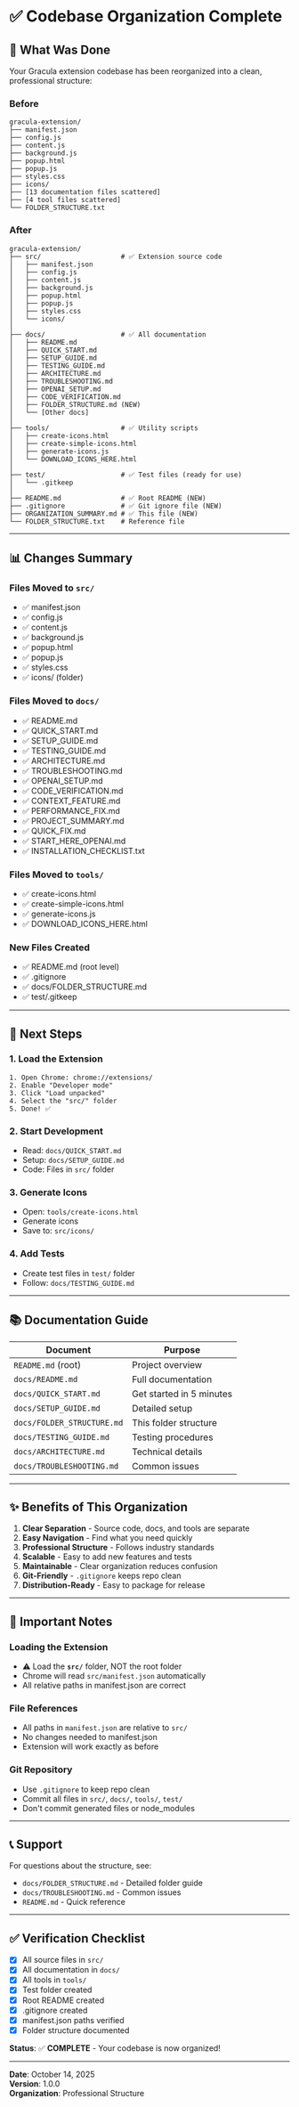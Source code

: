# ✅ Codebase Organization Complete

## 🎯 What Was Done

Your Gracula extension codebase has been reorganized into a clean, professional structure:

### Before
```
gracula-extension/
├── manifest.json
├── config.js
├── content.js
├── background.js
├── popup.html
├── popup.js
├── styles.css
├── icons/
├── [13 documentation files scattered]
├── [4 tool files scattered]
└── FOLDER_STRUCTURE.txt
```

### After
```
gracula-extension/
├── src/                    # ✅ Extension source code
│   ├── manifest.json
│   ├── config.js
│   ├── content.js
│   ├── background.js
│   ├── popup.html
│   ├── popup.js
│   ├── styles.css
│   └── icons/
│
├── docs/                   # ✅ All documentation
│   ├── README.md
│   ├── QUICK_START.md
│   ├── SETUP_GUIDE.md
│   ├── TESTING_GUIDE.md
│   ├── ARCHITECTURE.md
│   ├── TROUBLESHOOTING.md
│   ├── OPENAI_SETUP.md
│   ├── CODE_VERIFICATION.md
│   ├── FOLDER_STRUCTURE.md (NEW)
│   └── [Other docs]
│
├── tools/                  # ✅ Utility scripts
│   ├── create-icons.html
│   ├── create-simple-icons.html
│   ├── generate-icons.js
│   └── DOWNLOAD_ICONS_HERE.html
│
├── test/                   # ✅ Test files (ready for use)
│   └── .gitkeep
│
├── README.md               # ✅ Root README (NEW)
├── .gitignore              # ✅ Git ignore file (NEW)
├── ORGANIZATION_SUMMARY.md # ✅ This file (NEW)
└── FOLDER_STRUCTURE.txt    # Reference file
```

---

## 📊 Changes Summary

### Files Moved to `src/`
- ✅ manifest.json
- ✅ config.js
- ✅ content.js
- ✅ background.js
- ✅ popup.html
- ✅ popup.js
- ✅ styles.css
- ✅ icons/ (folder)

### Files Moved to `docs/`
- ✅ README.md
- ✅ QUICK_START.md
- ✅ SETUP_GUIDE.md
- ✅ TESTING_GUIDE.md
- ✅ ARCHITECTURE.md
- ✅ TROUBLESHOOTING.md
- ✅ OPENAI_SETUP.md
- ✅ CODE_VERIFICATION.md
- ✅ CONTEXT_FEATURE.md
- ✅ PERFORMANCE_FIX.md
- ✅ PROJECT_SUMMARY.md
- ✅ QUICK_FIX.md
- ✅ START_HERE_OPENAI.md
- ✅ INSTALLATION_CHECKLIST.txt

### Files Moved to `tools/`
- ✅ create-icons.html
- ✅ create-simple-icons.html
- ✅ generate-icons.js
- ✅ DOWNLOAD_ICONS_HERE.html

### New Files Created
- ✅ README.md (root level)
- ✅ .gitignore
- ✅ docs/FOLDER_STRUCTURE.md
- ✅ test/.gitkeep

---

## 🚀 Next Steps

### 1. Load the Extension
```
1. Open Chrome: chrome://extensions/
2. Enable "Developer mode"
3. Click "Load unpacked"
4. Select the "src/" folder
5. Done! ✅
```

### 2. Start Development
- Read: `docs/QUICK_START.md`
- Setup: `docs/SETUP_GUIDE.md`
- Code: Files in `src/` folder

### 3. Generate Icons
- Open: `tools/create-icons.html`
- Generate icons
- Save to: `src/icons/`

### 4. Add Tests
- Create test files in `test/` folder
- Follow: `docs/TESTING_GUIDE.md`

---

## 📚 Documentation Guide

| Document | Purpose |
|----------|---------|
| `README.md` (root) | Project overview |
| `docs/README.md` | Full documentation |
| `docs/QUICK_START.md` | Get started in 5 minutes |
| `docs/SETUP_GUIDE.md` | Detailed setup |
| `docs/FOLDER_STRUCTURE.md` | This folder structure |
| `docs/TESTING_GUIDE.md` | Testing procedures |
| `docs/ARCHITECTURE.md` | Technical details |
| `docs/TROUBLESHOOTING.md` | Common issues |

---

## ✨ Benefits of This Organization

1. **Clear Separation** - Source code, docs, and tools are separate
2. **Easy Navigation** - Find what you need quickly
3. **Professional Structure** - Follows industry standards
4. **Scalable** - Easy to add new features and tests
5. **Maintainable** - Clear organization reduces confusion
6. **Git-Friendly** - `.gitignore` keeps repo clean
7. **Distribution-Ready** - Easy to package for release

---

## 🔧 Important Notes

### Loading the Extension
- ⚠️ Load the **`src/`** folder, NOT the root folder
- Chrome will read `src/manifest.json` automatically
- All relative paths in manifest.json are correct

### File References
- All paths in `manifest.json` are relative to `src/`
- No changes needed to manifest.json
- Extension will work exactly as before

### Git Repository
- Use `.gitignore` to keep repo clean
- Commit all files in `src/`, `docs/`, `tools/`, `test/`
- Don't commit generated files or node_modules

---

## 📞 Support

For questions about the structure, see:
- `docs/FOLDER_STRUCTURE.md` - Detailed folder guide
- `docs/TROUBLESHOOTING.md` - Common issues
- `README.md` - Quick reference

---

## ✅ Verification Checklist

- [x] All source files in `src/`
- [x] All documentation in `docs/`
- [x] All tools in `tools/`
- [x] Test folder created
- [x] Root README created
- [x] .gitignore created
- [x] manifest.json paths verified
- [x] Folder structure documented

**Status**: ✅ **COMPLETE** - Your codebase is now organized!

---

**Date**: October 14, 2025  
**Version**: 1.0.0  
**Organization**: Professional Structure

